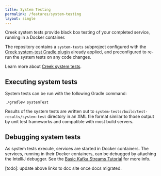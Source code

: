 ```yaml
---
title: System Testing
permalink: /features/system-testing
layout: single
---
```


Creek system tests provide black box testing of your completed service, running in a Docker container.

The repository contains a `system-tests` subproject configured with the [Creek system-test Gradle plugin][sysTestGradle]
already applied, and preconfigured to re-run the system tests on any code changes. 

Learn more about [Creek system tests][systemTest].

## Executing system tests

System tests can be run with the following Gradle command:

```
./gradlew systemTest
```

Results of the system tests are written out to `system-tests/build/test-results/system-test` directory in an XML file
format similar to those output by unit test frameworks and compatible with most build servers.

## Debugging system tests

As system tests execute, services are started in Docker containers. The services, running in their Docker containers,
can be debugged by attaching the IntelliJ debugger. See the [Basic Kafka Streams Tutorial][tutorialDebug] for more info.

[sysTestGradle]: https://github.com/creek-service/creek-system-test-gradle-plugin
[systemTest]: https://github.com/creek-service/creek-system-test
[tutorialDebug]: https://www.creekservice.org/basic-kafka-streams-demo/debugging
[todo]: update above links to doc site once docs migrated.